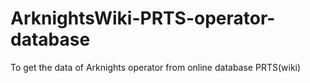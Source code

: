 # ArknightsWiki-PRTS-operator-database
To get the data of Arknights operator from online database PRTS(wiki)
